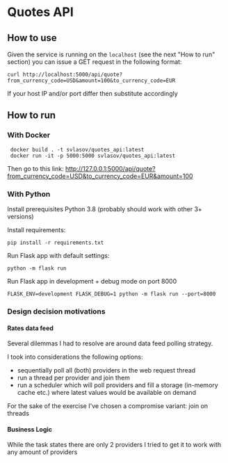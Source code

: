 # Quotes API

## How to use

Given the service is running on the `localhost` (see the next "How to run" section) you can issue a GET request in the following format:

```
curl http://localhost:5000/api/quote?from_currency_code=USD&amount=100&to_currency_code=EUR
```

If your host IP and/or port differ then substitute accordingly


## How to run

### With Docker

```shell
 docker build . -t svlasov/quotes_api:latest
 docker run -it -p 5000:5000 svlasov/quotes_api:latest
```
Then go to this link: http://127.0.0.1:5000/api/quote?from_currency_code=USD&to_currency_code=EUR&amount=100

### With Python
Install prerequisites
Python 3.8 (probably should work with other 3+ versions)

Install requirements:
```shell
pip install -r requirements.txt
```

Run Flask app with default settings:
```shell
python -m flask run
```

Run Flask app in development + debug mode on port 8000
```shell
FLASK_ENV=development FLASK_DEBUG=1 python -m flask run --port=8000
```

### Design decision motivations

#### Rates data feed 

Several dilemmas I had to resolve are around data feed polling strategy.

I took into considerations the following options:
 - sequentially poll all (both) providers in the web request thread
 - run a thread per provider and join them
 - run a scheduler which will poll providers and fill a storage (in-memory cache etc.) where latest values would be available on demand

For the sake of the exercise I've chosen a compromise variant: join on threads

#### Business Logic

While the task states there are only 2 providers I tried to get it to work with any amount of providers


